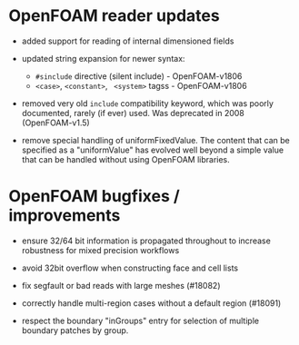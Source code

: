 # OpenFOAM reader updates

- added support for reading of internal dimensioned fields

- updated string expansion for newer syntax:
  - `#sinclude` directive (silent include) - OpenFOAM-v1806
  - `<case>`, `<constant>`, ` <system>` tagss - OpenFOAM-v1806

- removed very old `include` compatibility keyword, which was poorly
  documented, rarely (if ever) used.
  Was deprecated in 2008 (OpenFOAM-v1.5)

- remove special handling of uniformFixedValue.
  The content that can be specified as a "uniformValue" has evolved
  well beyond a simple value that can be handled without using
  OpenFOAM libraries.


# OpenFOAM bugfixes / improvements

- ensure 32/64 bit information is propagated throughout to increase
  robustness for mixed precision workflows

- avoid 32bit overflow when constructing face and cell lists

- fix segfault or bad reads with large meshes (#18082)

- correctly handle multi-region cases without a default region (#18091)

- respect the boundary "inGroups" entry for selection of multiple
  boundary patches by group.
